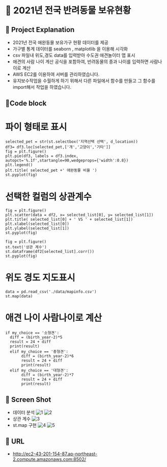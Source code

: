 # 🐶 2021년 전국 반려동물 보유현황 

## 📌 Project Explanation
* 2021년 전국 애완동물 보유가구 현황 데이터를 제공
* 가구별 통계 데이터를 seaborn , matplotlib 을 이용해 시각화
* csv 파일내 위도,경도 data를 입력받아 수도권 애견놀이터 맵 표시
* 애견의 사람 나이 계산 공식을 포함하여, 반려동물의 종과 나이를 입력하면 사람나이로 계산
* AWS EC2를 이용하여 서버를 관리하였습니다.
* 유지보수작업을 수월하게 하기 위해서 다른 파일에서 함수를 만들고 그 함수를 import해서 작업을 하였습니다.


## 📌Code block

# 파이 형태로 표시
```
selected_pet = str(st.selectbox('지역선택 선택', d_location))
df3= df3.loc[selected_pet,['개','고양이','기타']]
fig = plt.figure()
plt.pie(df3, labels = df3.index, autopct='%.1f',startangle=90,wedgeprops={'width':0.8})
plt.legend()
plt.title( selected_pet +' 애완동물 비율 ')
st.pyplot(fig)
```

# 선택한 컬럼의 상관계수
```
fig = plt.figure()
plt.scatter(data = df2, x= selected_list[0], y= selected_list[1])
plt.title( selected_list[0] + ' VS ' + selected_list[1])
plt.xlabel(selected_list[0])
plt.ylabel(selected_list[1])
st.pyplot(fig)

fig = plt.figure()
st.text('상관 계수')
st.dataframe(df2[selected_list].corr())
st.pyplot(fig)
```

# 위도 경도 지도표시
```
data = pd.read_csv('./data/mapinfo.csv')
st.map(data)
```

# 애견 나이 사람나이로 계산
```
if my_choice == '소형견':
  diff = (birth_year-2)*5
  result = 24 + diff
  print(result)
  elif my_choice == '중형견':
       diff = (birth_year-2)*6
       result = 24 + diff
       print(result)
  elif my_choice == '대형견':
       diff = (birth_year-2)*7
       result = 24 + diff
       print(result)
```

## 📌 Screen Shot
* 데이터 분석 
![1](https://github.com/notfound404yhkim/Pet_Ownership_status/assets/151480575/e216425f-0a84-44ce-82d7-85e4f9abcc3e)
![2](https://github.com/notfound404yhkim/Pet_Ownership_status/assets/151480575/364899f4-0785-4b6d-9677-5ac6c0f42d9d)
* 상관 계수 
![3](https://github.com/notfound404yhkim/Pet_Ownership_status/assets/151480575/42c1b47d-4ab3-4efa-b031-480ebfcf5f2c)
* st.map 구현
![4](https://github.com/notfound404yhkim/Pet_Ownership_status/assets/151480575/c86a3039-0286-4f0d-99d9-1b3bff1342ea)
![5](https://github.com/notfound404yhkim/Pet_Ownership_status/assets/151480575/dae2b812-eb46-4276-a197-c92362365ed4)

## 📌 URL
  - http://ec2-43-201-154-87.ap-northeast-2.compute.amazonaws.com:8502/
